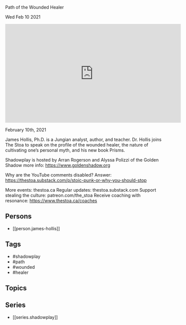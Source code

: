 

 Path of the Wounded Healer

Wed Feb 10 2021

<iframe width="560" height="315" src="https://www.youtube.com/embed/invi1Uld0UY" title="Shadowplay: Path of the Wounded Healer w/ James Hollis" frameborder="0" allow="accelerometer; autoplay; clipboard-write; encrypted-media; gyroscope; picture-in-picture" allowfullscreen ></iframe>

February 10th, 2021

James Hollis, Ph.D. is a Jungian analyst, author, and teacher. Dr. Hollis joins The Stoa to speak on the profile of the wounded healer, the nature of cultivating one’s personal myth, and his new book Prisms.

Shadowplay is hosted by Arran Rogerson and Alyssa Polizzi of the Golden Shadow more info: https://www.goldenshadow.org

Why are the YouTube comments disabled? Answer: https://thestoa.substack.com/p/stoic-punk-or-why-you-should-stop

More events: thestoa.ca
Regular updates: thestoa.substack.com
Support stealing the culture: patreon.com/the_stoa
Receive coaching with resonance: https://www.thestoa.ca/coaches

## Persons

- [[person.james-hollis]]

## Tags

- #shadowplay
- #path
- #wounded
- #healer

## Topics



## Series

- [[series.shadowplay]]

